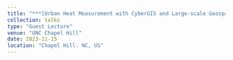 ```yaml
---
title: "***[Urban Heat Measurement with CyberGIS and Large‐scale Geospatial Data](https://www.coursicle.com/unc/courses/GEOG/228/)***"
collection: talks
type: "Guest Lecture"
venue: "UNC Chapel Hill"
date: 2023-11-15
location: "Chapel Hill. NC, US"
---
```

